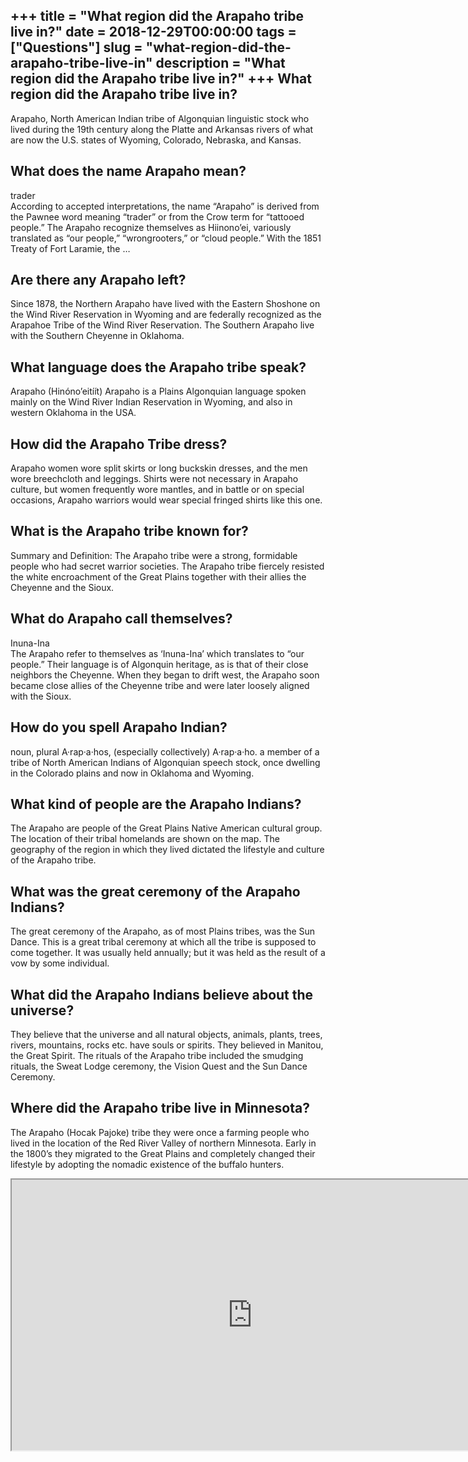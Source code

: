 +++
title = "What region did the Arapaho tribe live in?"
date = 2018-12-29T00:00:00
tags = ["Questions"]
slug = "what-region-did-the-arapaho-tribe-live-in"
description = "What region did the Arapaho tribe live in?"
+++
What region did the Arapaho tribe live in?
------------------------------------------

Arapaho, North American Indian tribe of Algonquian linguistic stock who lived during the 19th century along the Platte and Arkansas rivers of what are now the U.S. states of Wyoming, Colorado, Nebraska, and Kansas.

What does the name Arapaho mean?
--------------------------------

trader  
According to accepted interpretations, the name “Arapaho” is derived from the Pawnee word meaning “trader” or from the Crow term for “tattooed people.” The Arapaho recognize themselves as Hiinono’ei, variously translated as “our people,” “wrongrooters,” or “cloud people.” With the 1851 Treaty of Fort Laramie, the …

Are there any Arapaho left?
---------------------------

Since 1878, the Northern Arapaho have lived with the Eastern Shoshone on the Wind River Reservation in Wyoming and are federally recognized as the Arapahoe Tribe of the Wind River Reservation. The Southern Arapaho live with the Southern Cheyenne in Oklahoma.

What language does the Arapaho tribe speak?
-------------------------------------------

Arapaho (Hinónoʼeitíít) Arapaho is a Plains Algonquian language spoken mainly on the Wind River Indian Reservation in Wyoming, and also in western Oklahoma in the USA.

How did the Arapaho Tribe dress?
--------------------------------

Arapaho women wore split skirts or long buckskin dresses, and the men wore breechcloth and leggings. Shirts were not necessary in Arapaho culture, but women frequently wore mantles, and in battle or on special occasions, Arapaho warriors would wear special fringed shirts like this one.

What is the Arapaho tribe known for?
------------------------------------

Summary and Definition: The Arapaho tribe were a strong, formidable people who had secret warrior societies. The Arapaho tribe fiercely resisted the white encroachment of the Great Plains together with their allies the Cheyenne and the Sioux.

What do Arapaho call themselves?
--------------------------------

Inuna-Ina  
The Arapaho refer to themselves as ‘Inuna-Ina’ which translates to “our people.” Their language is of Algonquin heritage, as is that of their close neighbors the Cheyenne. When they began to drift west, the Arapaho soon became close allies of the Cheyenne tribe and were later loosely aligned with the Sioux.

How do you spell Arapaho Indian?
--------------------------------

noun, plural A·rap·a·hos, (especially collectively) A·rap·a·ho. a member of a tribe of North American Indians of Algonquian speech stock, once dwelling in the Colorado plains and now in Oklahoma and Wyoming.

What kind of people are the Arapaho Indians?
--------------------------------------------

The Arapaho are people of the Great Plains Native American cultural group. The location of their tribal homelands are shown on the map. The geography of the region in which they lived dictated the lifestyle and culture of the Arapaho tribe.

What was the great ceremony of the Arapaho Indians?
---------------------------------------------------

The great ceremony of the Arapaho, as of most Plains tribes, was the Sun Dance. This is a great tribal ceremony at which all the tribe is supposed to come together. It was usually held annually; but it was held as the result of a vow by some individual.

What did the Arapaho Indians believe about the universe?
--------------------------------------------------------

They believe that the universe and all natural objects, animals, plants, trees, rivers, mountains, rocks etc. have souls or spirits. They believed in Manitou, the Great Spirit. The rituals of the Arapaho tribe included the smudging rituals, the Sweat Lodge ceremony, the Vision Quest and the Sun Dance Ceremony.

Where did the Arapaho tribe live in Minnesota?
----------------------------------------------

The Arapaho (Hocak Pajoke) tribe they were once a farming people who lived in the location of the Red River Valley of northern Minnesota. Early in the 1800’s they migrated to the Great Plains and completely changed their lifestyle by adopting the nomadic existence of the buffalo hunters.

<iframe allow="accelerometer; autoplay; clipboard-write; encrypted-media; gyroscope; picture-in-picture" allowfullscreen="" class="__youtube_prefs__  epyt-is-override  no-lazyload" data-no-lazy="1" data-origheight="433" data-origwidth="770" data-skipgform_ajax_framebjll="" height="433" id="_ytid_26213" loading="lazy" src="https://www.youtube.com/embed/O0RZxsnEeow?enablejsapi=1&autoplay=0&cc_load_policy=0&cc_lang_pref=&iv_load_policy=1&loop=0&modestbranding=0&rel=1&fs=1&playsinline=0&autohide=2&theme=dark&color=red&controls=1&" title="YouTube player" width="770"></iframe>